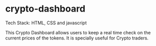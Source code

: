 # crypto-dashboard
Tech Stack: HTML, CSS and javascript

This Crypto Dashboard allows users to keep a real time check on the current prices of the tokens. It is specially useful for Crypto traders.
